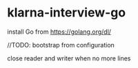 # klarna-interview-go


install Go from https://golang.org/dl/



//TODO: 
bootstrap from configuration

close reader and writer when no more lines